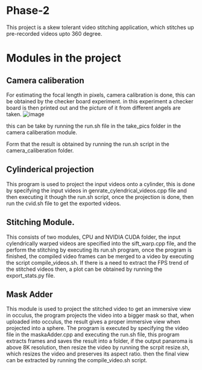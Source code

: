 # Phase-2
This project is a skew tolerant video stitching application, which stitches up pre-recorded videos upto 360 degree.

# Modules in the project
## Camera caliberation
For estimating the focal length in pixels, camera calibration is done, this can
be obtained by the checker board experiment. in this experiment a checker board is then printed out and
the picture of it from different angels are taken. 
![image](https://github.com/Karthik-PM/Phase-2/assets/72903849/12ea9ad2-c683-4d86-ab16-1494b9d5a0bf)

this can be take by running the run.sh file in the take_pics folder in the camera caliberation module.

Form that the result is obtained by running the run.sh script in the camera_caliberation folder.

## Cylinderical projection
This program is used to project the input videos onto a cylinder, this is done by specifying the input videos in  genrate_cylendrical_videos.cpp file and then executing it though the run.sh script, once the projection is done, then run the cvid.sh file to get the exported videos.

## Stitching Module.
This consists of two modules, CPU and NVIDIA CUDA folder, the input cylendrically warped videos are specified into the sift_warp.cpp file, and the perform the stitching by executing its run.sh program, once the program is finished, the compiled video frames can be merged to a video by executing the script compile_videos.sh. If there is a need to extract the FPS trend of the stitched videos then, a plot can be obtained by running the export_stats.py file.

## Mask Adder
This module is used to project the stitched video to get an immersive view in occulus, the program projects the video into a bigger mask so that, when uploaded into occulus, the result gives a proper immersive view when projected into a sphere. 
The program is executed by specifying the video file in the maskaAdder.cpp and executing the run.sh file, this program extracts frames and saves the result into a folder, if the output panaroma is above 8K resolution, then resize the video by running the scrpit resize.sh, which resizes the video and preserves its aspect ratio. then the final view can be extracted by running the compile_video.sh script.
